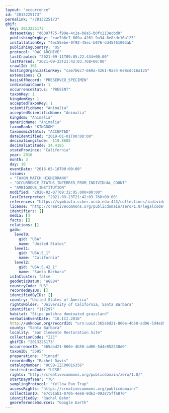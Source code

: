 ```yaml
---
layout: "occurrence"
id: "2013225173"
permalink: "/2013225173"
gbif:
  key: 2013225173
  datasetKey: "d6097f75-f99e-4c2a-b8a5-b0fc213ecbd0"
  publishingOrgKey: "cae7b6c7-669a-4261-9a34-6e8cdc16a125"
  installationKey: "4ec55ebe-9f92-45ec-b076-dd45f61003ab"
  publishingCountry: "US"
  protocol: "DWC_ARCHIVE"
  lastCrawled: "2021-09-11T09:05:22.434+00:00"
  lastParsed: "2021-09-23T21:42:03.768+00:00"
  crawlId: 161
  hostingOrganizationKey: "cae7b6c7-669a-4261-9a34-6e8cdc16a125"
  extensions: {}
  basisOfRecord: "PRESERVED_SPECIMEN"
  individualCount: 1
  occurrenceStatus: "PRESENT"
  taxonKey: 1
  kingdomKey: 1
  acceptedTaxonKey: 1
  scientificName: "Animalia"
  acceptedScientificName: "Animalia"
  kingdom: "Animalia"
  genericName: "Animalia"
  taxonRank: "KINGDOM"
  taxonomicStatus: "ACCEPTED"
  dateIdentified: "2019-01-01T00:00:00"
  decimalLongitude: -119.8605
  decimalLatitude: 34.4185
  stateProvince: "California"
  year: 2016
  month: 3
  day: 10
  eventDate: "2016-03-10T00:00:00"
  issues:
  - "TAXON_MATCH_HIGHERRANK"
  - "OCCURRENCE_STATUS_INFERRED_FROM_INDIVIDUAL_COUNT"
  - "AMBIGUOUS_INSTITUTION"
  modified: "2020-02-07T09:32:05.000+00:00"
  lastInterpreted: "2021-09-23T21:42:03.768+00:00"
  references: "https://symbiota.ccber.ucsb.edu:443/collections/individual/index.php?occid=117297"
  license: "http://creativecommons.org/publicdomain/zero/1.0/legalcode"
  identifiers: []
  media: []
  facts: []
  relations: []
  gadm:
    level0:
      gid: "USA"
      name: "United States"
    level1:
      gid: "USA.5_1"
      name: "California"
    level2:
      gid: "USA.5.42_1"
      name: "Santa Barbara"
  isInCluster: false
  geodeticDatum: "WGS84"
  countryCode: "US"
  recordedByIDs: []
  identifiedByIDs: []
  country: "United States of America"
  rightsHolder: "University of California, Santa Barbara"
  identifier: "117297"
  habitat: "Stipa pulchra dominated grassland"
  verbatimEventDate: "10.III.2016"
  http://unknown.org/recordId: "urn:uuid:365abd21-860e-4b50-ad06-5d4e852438d0"
  county: "Santa Barbara"
  locality: "San Clemente Restoration Site"
  collectionCode: "IZC"
  gbifID: "2013225173"
  occurrenceID: "365abd21-860e-4b50-ad06-5d4e852438d0"
  taxonID: "5595"
  preparations: "Pinned"
  recordedBy: "Rachel Davis"
  catalogNumber: "UCSB-IZC00016356"
  institutionCode: "UCSB"
  rights: "http://creativecommons.org/publicdomain/zero/1.0/"
  startDayOfYear: "70"
  samplingProtocol: "Yellow Pan Trap"
  accessRights: "https://creativecommons.org/publicdomain/"
  collectionID: "e7c51ab1-870b-4ee8-9d62-092875ffa870"
  identifiedBy: "Rachel Behm"
  georeferenceSources: "Google Earth"
---
```

